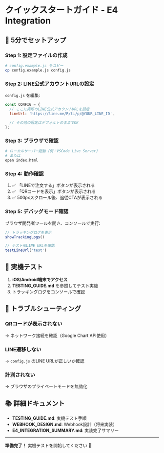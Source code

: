# クイックスタートガイド - E4 Integration

## 🚀 5分でセットアップ

### Step 1: 設定ファイルの作成

```bash
# config.example.js をコピー
cp config.example.js config.js
```

### Step 2: LINE公式アカウントURLの設定

`config.js` を編集:

```javascript
const CONFIG = {
  // ここに実際のLINE公式アカウントURLを設定
  lineUrl: 'https://line.me/R/ti/p/@YOUR_LINE_ID',
  
  // その他の設定はデフォルトのままでOK
};
```

### Step 3: ブラウザで確認

```bash
# ローカルサーバー起動（例：VSCode Live Server）
# または
open index.html
```

### Step 4: 動作確認

1. ✅ 「LINEで注文する」ボタンが表示される
2. ✅ 「QRコードを表示」ボタンが表示される
3. ✅ 500pxスクロール後、追従CTAが表示される

### Step 5: デバッグモード確認

ブラウザ開発者ツールを開き、コンソールで実行:

```javascript
// トラッキングログを表示
showTrackingLogs()

// テスト用LINE URLを確認
testLineUrl('test')
```

## 📱 実機テスト

1. **iOS/Android端末でアクセス**
2. **TESTING_GUIDE.md** を参照してテスト実施
3. トラッキングログをコンソールで確認

## 🔧 トラブルシューティング

### QRコードが表示されない
→ ネットワーク接続を確認（Google Chart API使用）

### LINE遷移しない
→ `config.js` のLINE URLが正しいか確認

### 計測されない
→ ブラウザのプライベートモードを無効化

## 📚 詳細ドキュメント

- **TESTING_GUIDE.md**: 実機テスト手順
- **WEBHOOK_DESIGN.md**: Webhook設計（将来実装）
- **E4_INTEGRATION_SUMMARY.md**: 実装完了サマリー

---

**準備完了！** 実機テストを開始してください 🎉

